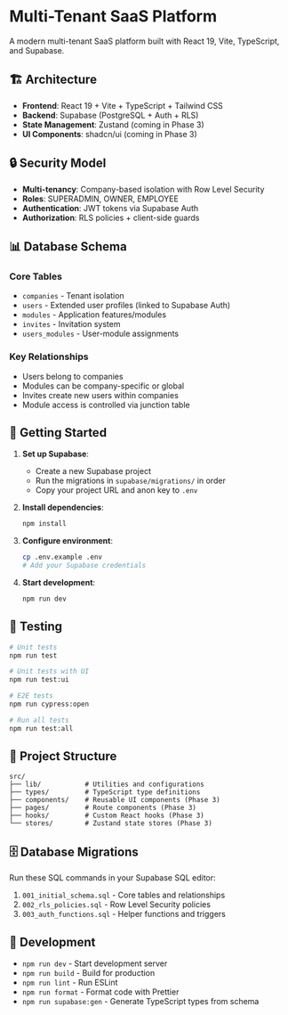 # Multi-Tenant SaaS Platform

A modern multi-tenant SaaS platform built with React 19, Vite, TypeScript, and Supabase.

## 🏗️ Architecture

- **Frontend**: React 19 + Vite + TypeScript + Tailwind CSS
- **Backend**: Supabase (PostgreSQL + Auth + RLS)
- **State Management**: Zustand (coming in Phase 3)
- **UI Components**: shadcn/ui (coming in Phase 3)

## 🔒 Security Model

- **Multi-tenancy**: Company-based isolation with Row Level Security
- **Roles**: SUPERADMIN, OWNER, EMPLOYEE
- **Authentication**: JWT tokens via Supabase Auth
- **Authorization**: RLS policies + client-side guards

## 📊 Database Schema

### Core Tables
- `companies` - Tenant isolation
- `users` - Extended user profiles (linked to Supabase Auth)
- `modules` - Application features/modules
- `invites` - Invitation system
- `users_modules` - User-module assignments

### Key Relationships
- Users belong to companies
- Modules can be company-specific or global
- Invites create new users within companies
- Module access is controlled via junction table

## 🚀 Getting Started

1. **Set up Supabase**:
   - Create a new Supabase project
   - Run the migrations in `supabase/migrations/` in order
   - Copy your project URL and anon key to `.env`

2. **Install dependencies**:
   ```bash
   npm install
   ```

3. **Configure environment**:
   ```bash
   cp .env.example .env
   # Add your Supabase credentials
   ```

4. **Start development**:
   ```bash
   npm run dev
   ```

## 🧪 Testing

```bash
# Unit tests
npm run test

# Unit tests with UI
npm run test:ui

# E2E tests
npm run cypress:open

# Run all tests
npm run test:all
```

## 📁 Project Structure

```
src/
├── lib/           # Utilities and configurations
├── types/         # TypeScript type definitions
├── components/    # Reusable UI components (Phase 3)
├── pages/         # Route components (Phase 3)
├── hooks/         # Custom React hooks (Phase 3)
└── stores/        # Zustand state stores (Phase 3)
```

## 🗄️ Database Migrations

Run these SQL commands in your Supabase SQL editor:

1. `001_initial_schema.sql` - Core tables and relationships
2. `002_rls_policies.sql` - Row Level Security policies  
3. `003_auth_functions.sql` - Helper functions and triggers

## 🔧 Development

- `npm run dev` - Start development server
- `npm run build` - Build for production
- `npm run lint` - Run ESLint
- `npm run format` - Format code with Prettier
- `npm run supabase:gen` - Generate TypeScript types from schema